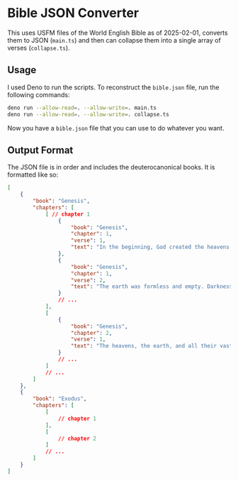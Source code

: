 # Bible JSON Converter

This uses USFM files of the World English Bible as of 2025-02-01, converts them to JSON (`main.ts`) and then can collapse them into a single array of verses (`collapse.ts`).

## Usage

I used Deno to run the scripts. To reconstruct the `bible.json` file, run the following commands:

```bash
deno run --allow-read=. --allow-write=. main.ts
deno run --allow-read=. --allow-write=. collapse.ts
```

Now you have a `bible.json` file that you can use to do whatever you want.

## Output Format

The JSON file is in order and includes the deuterocanonical books. It is formatted like so:

```json
[
    {
        "book": "Genesis",
        "chapters": [
            [ // chapter 1
                {
                    "book": "Genesis",
                    "chapter": 1,
                    "verse": 1,
                    "text": "In the beginning, God created the heavens and the earth.  \n"
                },
                {
                    "book": "Genesis",
                    "chapter": 1,
                    "verse": 2,
                    "text": "The earth was formless and empty. Darkness was on the surface of the deep and God's Spirit was hovering over the surface of the waters.   \n"
                }
                // ...
            ],
            [
                {
                    "book": "Genesis",
                    "chapter": 2,
                    "verse": 1,
                    "text": "The heavens, the earth, and all their vast array were finished.  \n"
                }
                // ...
            ]
            // ...
        ]
    },
    {
        "book": "Exodus",
        "chapters": [
            [
                // chapter 1
            ],
            [
                // chapter 2
            ]
            // ...
        ]
    }
]
```